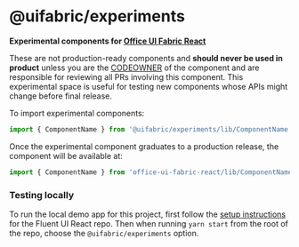 # @uifabric/experiments

**Experimental components for [Office UI Fabric React](https://dev.microsoft.com/fabric)**

These are not production-ready components and **should never be used in product** unless you are the [CODEOWNER](https://github.com/microsoft/fluentui/blob/master/.github/CODEOWNERS) of the component and are responsible for reviewing all PRs involving this component. This experimental space is useful for testing new components whose APIs might change before final release.

To import experimental components:

```js
import { ComponentName } from '@uifabric/experiments/lib/ComponentName';
```

Once the experimental component graduates to a production release, the component will be available at:

```js
import { ComponentName } from 'office-ui-fabric-react/lib/ComponentName';
```

### Testing locally

To run the local demo app for this project, first follow the [setup instructions](https://github.com/microsoft/fluentui/wiki/Setup) for the Fluent UI React repo. Then when running `yarn start` from the root of the repo, choose the `@uifabric/experiments` option.
